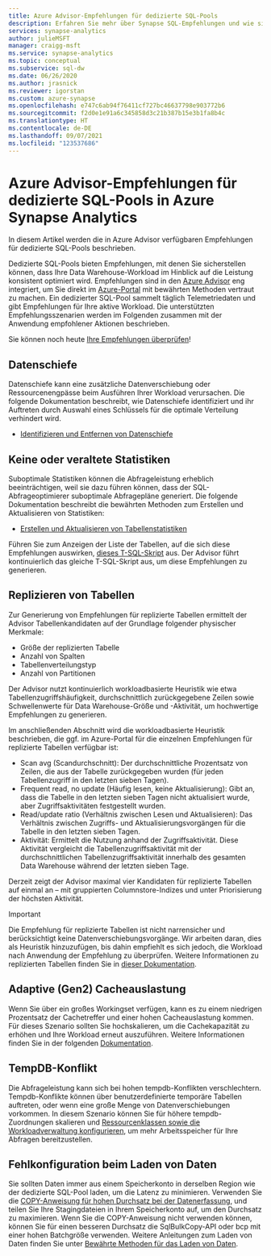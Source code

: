 ```yaml
---
title: Azure Advisor-Empfehlungen für dedizierte SQL-Pools
description: Erfahren Sie mehr über Synapse SQL-Empfehlungen und wie sie generiert werden.
services: synapse-analytics
author: julieMSFT
manager: craigg-msft
ms.service: synapse-analytics
ms.topic: conceptual
ms.subservice: sql-dw
ms.date: 06/26/2020
ms.author: jrasnick
ms.reviewer: igorstan
ms.custom: azure-synapse
ms.openlocfilehash: e747c6ab94f76411cf727bc46637798e903772b6
ms.sourcegitcommit: f2d0e1e91a6c345858d3c21b387b15e3b1fa8b4c
ms.translationtype: HT
ms.contentlocale: de-DE
ms.lasthandoff: 09/07/2021
ms.locfileid: "123537686"
---
```

# <a name="azure-advisor-recommendations-for-dedicated-sql-pool-in-azure-synapse-analytics"></a>Azure Advisor-Empfehlungen für dedizierte SQL-Pools in Azure Synapse Analytics

In diesem Artikel werden die in Azure Advisor verfügbaren Empfehlungen für dedizierte SQL-Pools beschrieben.  

Dedizierte SQL-Pools bieten Empfehlungen, mit denen Sie sicherstellen können, dass Ihre Data Warehouse-Workload im Hinblick auf die Leistung konsistent optimiert wird. Empfehlungen sind in den [Azure Advisor](../../advisor/advisor-performance-recommendations.md?toc=/azure/synapse-analytics/sql-data-warehouse/toc.json&bc=/azure/synapse-analytics/sql-data-warehouse/breadcrumb/toc.json) eng integriert, um Sie direkt im [Azure-Portal](https://aka.ms/Azureadvisor) mit bewährten Methoden vertraut zu machen. Ein dedizierter SQL-Pool sammelt täglich Telemetriedaten und gibt Empfehlungen für Ihre aktive Workload. Die unterstützten Empfehlungsszenarien werden im Folgenden zusammen mit der Anwendung empfohlener Aktionen beschrieben.

Sie können noch heute [Ihre Empfehlungen überprüfen](https://aka.ms/Azureadvisor)! 

## <a name="data-skew"></a>Datenschiefe

Datenschiefe kann eine zusätzliche Datenverschiebung oder Ressourcenengpässe beim Ausführen Ihrer Workload verursachen. Die folgende Dokumentation beschreibt, wie Datenschiefe identifiziert und ihr Auftreten durch Auswahl eines Schlüssels für die optimale Verteilung verhindert wird.

- [Identifizieren und Entfernen von Datenschiefe](sql-data-warehouse-tables-distribute.md#how-to-tell-if-your-distribution-column-is-a-good-choice)

## <a name="no-or-outdated-statistics"></a>Keine oder veraltete Statistiken

Suboptimale Statistiken können die Abfrageleistung erheblich beeinträchtigen, weil sie dazu führen können, dass der SQL-Abfrageoptimierer suboptimale Abfragepläne generiert. Die folgende Dokumentation beschreibt die bewährten Methoden zum Erstellen und Aktualisieren von Statistiken:

- [Erstellen und Aktualisieren von Tabellenstatistiken](sql-data-warehouse-tables-statistics.md)

Führen Sie zum Anzeigen der Liste der Tabellen, auf die sich diese Empfehlungen auswirken, [dieses T-SQL-Skript](https://github.com/Microsoft/sql-data-warehouse-samples/blob/master/samples/sqlops/MonitoringScripts/ImpactedTables) aus. Der Advisor führt kontinuierlich das gleiche T-SQL-Skript aus, um diese Empfehlungen zu generieren.

## <a name="replicate-tables"></a>Replizieren von Tabellen

Zur Generierung von Empfehlungen für replizierte Tabellen ermittelt der Advisor Tabellenkandidaten auf der Grundlage folgender physischer Merkmale:

- Größe der replizierten Tabelle
- Anzahl von Spalten
- Tabellenverteilungstyp
- Anzahl von Partitionen

Der Advisor nutzt kontinuierlich workloadbasierte Heuristik wie etwa Tabellenzugriffshäufigkeit, durchschnittlich zurückgegebene Zeilen sowie Schwellenwerte für Data Warehouse-Größe und -Aktivität, um hochwertige Empfehlungen zu generieren.

Im anschließenden Abschnitt wird die workloadbasierte Heuristik beschrieben, die ggf. im Azure-Portal für die einzelnen Empfehlungen für replizierte Tabellen verfügbar ist:

- Scan avg (Scandurchschnitt): Der durchschnittliche Prozentsatz von Zeilen, die aus der Tabelle zurückgegeben wurden (für jeden Tabellenzugriff in den letzten sieben Tagen).
- Frequent read, no update (Häufig lesen, keine Aktualisierung): Gibt an, dass die Tabelle in den letzten sieben Tagen nicht aktualisiert wurde, aber Zugriffsaktivitäten festgestellt wurden.
- Read/update ratio (Verhältnis zwischen Lesen und Aktualisieren): Das Verhältnis zwischen Zugriffs- und Aktualisierungsvorgängen für die Tabelle in den letzten sieben Tagen.
- Aktivität: Ermittelt die Nutzung anhand der Zugriffsaktivität. Diese Aktivität vergleicht die Tabellenzugriffsaktivität mit der durchschnittlichen Tabellenzugriffsaktivität innerhalb des gesamten Data Warehouse während der letzten sieben Tage.

Derzeit zeigt der Advisor maximal vier Kandidaten für replizierte Tabellen auf einmal an – mit gruppierten Columnstore-Indizes und unter Priorisierung der höchsten Aktivität.

> [!IMPORTANT]
> Die Empfehlung für replizierte Tabellen ist nicht narrensicher und berücksichtigt keine Datenverschiebungsvorgänge. Wir arbeiten daran, dies als Heuristik hinzuzufügen, bis dahin empfiehlt es sich jedoch, die Workload nach Anwendung der Empfehlung zu überprüfen. Weitere Informationen zu replizierten Tabellen finden Sie in [dieser Dokumentation](design-guidance-for-replicated-tables.md#what-is-a-replicated-table).


## <a name="adaptive-gen2-cache-utilization"></a>Adaptive (Gen2) Cacheauslastung
Wenn Sie über ein großes Workingset verfügen, kann es zu einem niedrigen Prozentsatz der Cachetreffer und einer hohen Cacheauslastung kommen. Für dieses Szenario sollten Sie hochskalieren, um die Cachekapazität zu erhöhen und Ihre Workload erneut auszuführen. Weitere Informationen finden Sie in der folgenden [Dokumentation](./sql-data-warehouse-how-to-monitor-cache.md). 

## <a name="tempdb-contention"></a>TempDB-Konflikt

Die Abfrageleistung kann sich bei hohen tempdb-Konflikten verschlechtern.  Tempdb-Konflikte können über benutzerdefinierte temporäre Tabellen auftreten, oder wenn eine große Menge von Datenverschiebungen vorkommen. In diesem Szenario können Sie für höhere tempdb-Zuordnungen skalieren und [Ressourcenklassen sowie die Workloadverwaltung konfigurieren](./sql-data-warehouse-workload-management.md), um mehr Arbeitsspeicher für Ihre Abfragen bereitzustellen. 

## <a name="data-loading-misconfiguration"></a>Fehlkonfiguration beim Laden von Daten

Sie sollten Daten immer aus einem Speicherkonto in derselben Region wie der dedizierte SQL-Pool laden, um die Latenz zu minimieren. Verwenden Sie die [COPY-Anweisung für hohen Durchsatz bei der Datenerfassung](/sql/t-sql/statements/copy-into-transact-sql?view=azure-sqldw-latest&preserve-view=true), und teilen Sie Ihre Stagingdateien in Ihrem Speicherkonto auf, um den Durchsatz zu maximieren. Wenn Sie die COPY-Anweisung nicht verwenden können, können Sie für einen besseren Durchsatz die SqlBulkCopy-API oder bcp mit einer hohen Batchgröße verwenden. Weitere Anleitungen zum Laden von Daten finden Sie unter [Bewährte Methoden für das Laden von Daten](../sql/data-loading-best-practices.md).